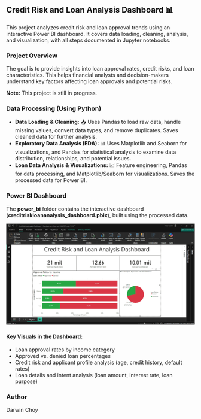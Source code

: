 ## Credit Risk and Loan Analysis Dashboard 📊  
This project analyzes credit risk and loan approval trends using an interactive Power BI dashboard. It covers data loading, cleaning, analysis, and visualization, with all steps documented in Jupyter notebooks.  

### **Project Overview**  
The goal is to provide insights into loan approval rates, credit risks, and loan characteristics. This helps financial analysts and decision-makers understand key factors affecting loan approvals and potential risks.  

**Note:** This project is still in progress.

### **Data Processing (Using Python)**  
- **Data Loading & Cleaning:** 📥 Uses Pandas to load raw data, handle missing values, convert data types, and remove duplicates. Saves cleaned data for further analysis.  
- **Exploratory Data Analysis (EDA):** 📊 Uses Matplotlib and Seaborn for visualizations, and Pandas for statistical analysis to examine data distribution, relationships, and potential issues.  
- **Loan Data Analysis & Visualizations:** 📈 Feature engineering, Pandas for data processing, and Matplotlib/Seaborn for visualizations. Saves the processed data for Power BI.  

### **Power BI Dashboard**  
The **power_bi** folder contains the interactive dashboard (**creditriskloananalysis_dashboard.pbix**), built using the processed data.  

![Demo GIF](https://github.com/choydarwin/credit-risk-loan-analysis-dashboard/blob/main/power_bi/credit_risk.gif)

#### **Key Visuals in the Dashboard:**  
- Loan approval rates by income category  
- Approved vs. denied loan percentages  
- Credit risk and applicant profile analysis (age, credit history, default rates)  
- Loan details and intent analysis (loan amount, interest rate, loan purpose)  

### Author

Darwin Choy

